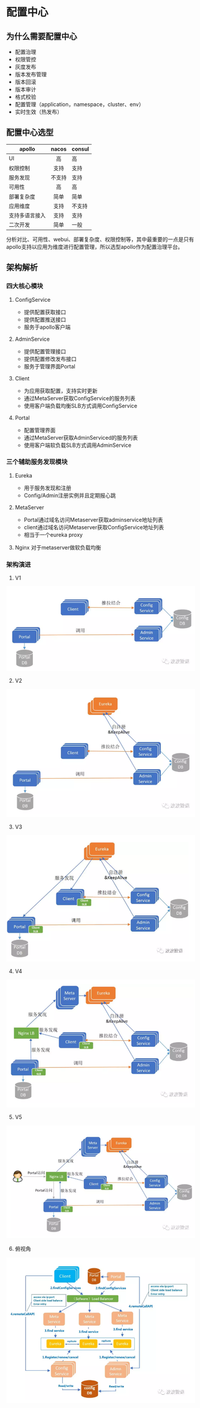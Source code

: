 # 配置中心


## 为什么需要配置中心

+ 配置治理
+ 权限管控
+ 灰度发布
+ 版本发布管理
+ 版本回滚
+ 版本审计
+ 格式校验
+ 配置管理（application，namespace，cluster、env）
+ 实时生效（热发布）

## 配置中心选型

| apollo   |      nacos      |consul
|----------|:-------------:|------|
| UI | 高 | 高 | 低
|权限控制|  支持| 支持 | 不支持
|服务发现 | 不支持 | 支持 | 支持
| 可用性 | 高 | 高 | 高
| 部署复杂度| 简单 | 简单 | 一般
| 应用维度| 支持 |不支持 | 不支持
|支持多语言接入|支持 |支持 | 支持
|二次开发|简单 |一般 | 难

分析对比、可用性、webui、部署复杂度、权限控制等，其中最重要的一点是只有apollo支持以应用为维度进行配置管理，所以选型apollo作为配置治理平台。



## 架构解析

### 四大核心模块

1. ConfigService

    * 提供配置获取接口
    * 提供配置推送接口
    * 服务于apollo客户端
    
2. AdminService
    
    * 提供配置管理接口
    * 提供配置修改发布接口
    * 服务于管理界面Portal
    
3. Client

    * 为应用获取配置，支持实时更新
    * 通过MetaServer获取ConfigService的服务列表
    * 使用客户端负载均衡SLB方式调用ConfigService
   
4. Portal

    * 配置管理界面
    * 通过MetaServer获取AdminServiced的服务列表
    * 使用客户端软负载SLB方式调用AdminService
    
### 三个辅助服务发现模块

1. Eureka
    
    * 用于服务发现和注册
    * Config/Admin注册实例并且定期报心跳
    
2. MetaServer
   
   * Portal通过域名访问Metaserver获取adminservice地址列表
   * client通过域名访问Metaserver获取ConfigService地址列表
   * 相当于一个eureka proxy
   
3. Nginx
    对于metaserver做软负载均衡
    
### 架构演进

1. V1

![infra-v1](./infra-v1.png)

2. V2

![infra-v2](./infra-v2.png)

3. V3

![infra-v3](./infra-v3.png)

4. V4

![infra-v4](./infra-v4.png)

5. V5

![infra-v5](./infra-v5.png)

6. 俯视角

![infra](./infra.png)










